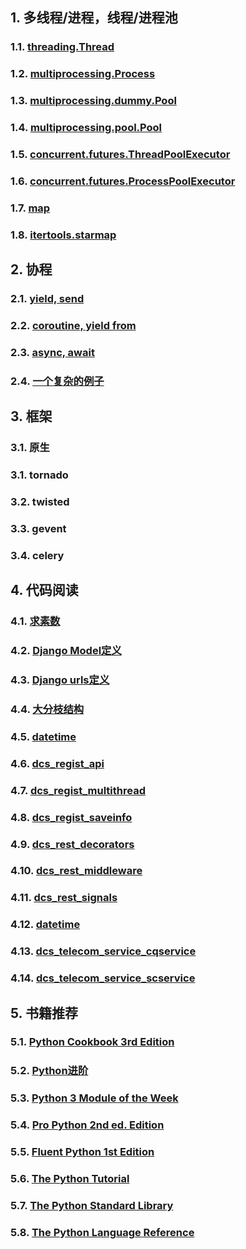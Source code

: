 ## 1. 多线程/进程，线程/进程池

### 1.1. [threading.Thread](/threading.Thread.md) 
### 1.2. [multiprocessing.Process](/multiprocessing.Process.md) 
### 1.3. [multiprocessing.dummy.Pool](/multiprocessing.dummy.Pool.md)
### 1.4. [multiprocessing.pool.Pool](/multiprocessing.pool.Pool.md)
### 1.5. [concurrent.futures.ThreadPoolExecutor](/concurrent.futures.ThreadPoolExecutor.md)
### 1.6. [concurrent.futures.ProcessPoolExecutor](/concurrent.futures.ProcessPoolExecutor.md)
### 1.7. [map](/map.md)
### 1.8. [itertools.starmap](/itertools.starmap.md)


## 2. 协程
### 2.1. [yield, send](/yield_send.md)
### 2.2. [coroutine, yield from](/yield_from.md)
### 2.3. [async, await](/async_await.md)
### 2.4. [一个复杂的例子](/dht.md)


## 3. 框架
### 3.1. 原生
### 3.1. tornado
### 3.2. twisted
### 3.3. gevent
### 3.4. celery

## 4. 代码阅读
### 4.1. [求素数](/nested.md)
### 4.2. [Django Model定义](/django_model.md)
### 4.3. [Django urls定义](/django_urls.md)
### 4.4. [大分枝结构](/if_elif_else.md)
### 4.5. [datetime](/datetime1.md)
### 4.6. [dcs_regist_api](/dcs_regist_api.md)
### 4.7. [dcs_regist_multithread](/dcs_regist_multithread.md)
### 4.8. [dcs_regist_saveinfo](/dcs_regist_saveinfo.md)
### 4.9. [dcs_rest_decorators](/dcs_rest_decorators.md)
### 4.10. [dcs_rest_middleware](/dcs_rest_middleware.md)
### 4.11. [dcs_rest_signals](/dcs_rest_signals.md)
### 4.12. [datetime](/datetime2.md)
### 4.13. [dcs_telecom_service_cqservice](/dcs_telecom_service_cqservice.md)
### 4.14. [dcs_telecom_service_scservice](/dcs_telecom_service_scservice.md)


## 5. 书籍推荐
### 5.1. [Python Cookbook 3rd Edition](http://python3-cookbook.readthedocs.io/zh_CN/latest/)
### 5.2. [Python进阶](https://eastlakeside.gitbooks.io/interpy-zh/content/)
### 5.3. [Python 3 Module of the Week](https://pymotw.com/3/)
### 5.4. [Pro Python 2nd ed. Edition](https://www.amazon.com/Pro-Python-Marty-Alchin/dp/1484203356/)
### 5.5. [Fluent Python 1st Edition](https://www.amazon.com/Fluent-Python-Luciano-Ramalho/dp/1491946008/)
### 5.6. [The Python Tutorial](https://docs.python.org/3/tutorial/index.html)
### 5.7. [The Python Standard Library](https://docs.python.org/3/library/index.html)
### 5.8. [The Python Language Reference](https://docs.python.org/3/reference/index.html)
